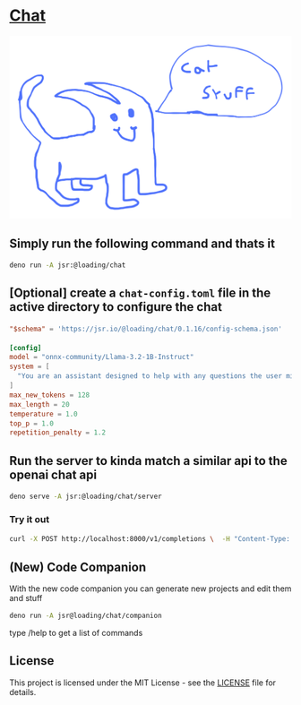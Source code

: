# [Chat](https://jsr.io/@loading/chat)

![chat](./assets/chat.svg)

## Simply run the following command and thats it

```sh
deno run -A jsr:@loading/chat
```

## [Optional] create a `chat-config.toml` file in the active directory to configure the chat

```toml
"$schema" = 'https://jsr.io/@loading/chat/0.1.16/config-schema.json'

[config]
model = "onnx-community/Llama-3.2-1B-Instruct"
system = [
  "You are an assistant designed to help with any questions the user might have."
]
max_new_tokens = 128
max_length = 20
temperature = 1.0
top_p = 1.0
repetition_penalty = 1.2
```

## Run the server to kinda match a similar api to the openai chat api

```sh
deno serve -A jsr:@loading/chat/server
```

### Try it out

```sh
curl -X POST http://localhost:8000/v1/completions \  -H "Content-Type: application/json" \  -d '{    "prompt": "Once upon a time",    "max_tokens": 50,    "temperature": 0.7  }'
```

## (New) Code Companion

With the new code companion you can generate new projects and edit them and
stuff

```sh
deno run -A jsr@loading/chat/companion
```

type /help to get a list of commands

## License

This project is licensed under the MIT License - see the [LICENSE](LICENSE) file
for details.
